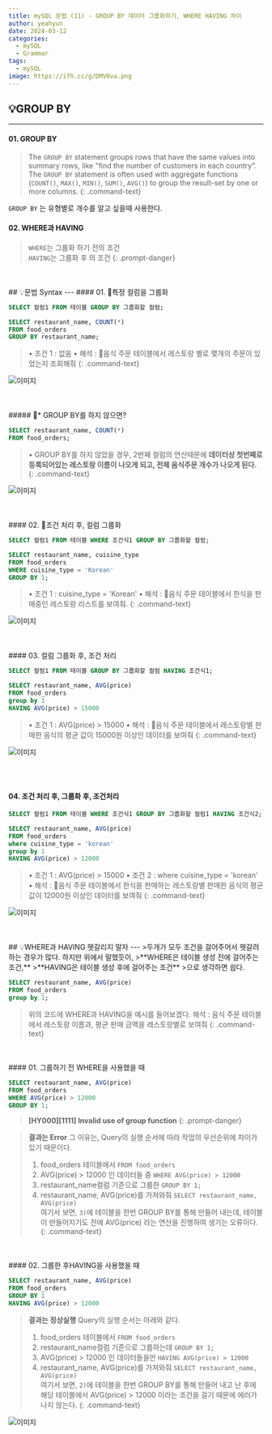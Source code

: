 ```yaml
---
title: mySQL 문법 (11) - GROUP BY 데이터 그룹화하기, WHERE HAVING 차이
author: yeahyun
date: 2024-03-12
categories:
  - mySQL
  - Grammarㅤ
tags:
  - mySQL
image: https://ifh.cc/g/DMV0va.png
---
```

## 💡GROUP BY
---
#### 01. GROUP BY

>The `GROUP BY` statement groups rows that have the same values into summary rows, like "find the number of customers in each country".
>The `GROUP BY` statement is often used with aggregate functions (`COUNT()`, `MAX()`, `MIN()`, `SUM()`, `AVG()`) to group the result-set by one or more columns.
{: .command-text}

`GROUP BY` 는 유형별로 개수를 알고 싶을때 사용한다.

#### 02. WHERE과 HAVING

>`WHERE`는 그룹화 하기 전의 조건   
>`HAVING`는 그룹화 후 의 조건
{: .prompt-danger}


<br>
<br>
## 💡문법 Syntax
---
#### 01. 특정 컬럼을 그룹화

```sql
SELECT 컬럼1 FROM 테이블 GROUP BY 그룹화할 컬럼;
```

```sql
SELECT restaurant_name, COUNT(*) 
FROM food_orders 
GROUP BY restaurant_name;
```

>• 조건 1 : 없음
>• 해석 : 음식 주문 테이블에서 레스토랑 별로 몇개의 주문이 있었는지 조회해줘
{: .command-text}

![이미지](https://ifh.cc/g/C9HVJM.png)

<br>
<br>
##### * GROUP BY를 하지 않으면?

```sql
SELECT restaurant_name, COUNT(*) 
FROM food_orders;
```

>• GROUP BY를 하지 않았을 경우, 2번째 컬럼의 연산때문에 **데이터상 첫번째로 등록되어있는 레스토랑 이름이 나오게 되고, 전체 음식주문 개수가 나오게 된다.**
{: .command-text}

![이미지](https://ifh.cc/g/1r3Qwh.png)

<br>
<br>
#### 02. 조건 처리 후, 컬럼 그룹화

```sql
SELECT 컬럼1 FROM 테이블 WHERE 조건식1 GROUP BY 그룹화할 컬럼;
```

```sql
SELECT restaurant_name, cuisine_type 
FROM food_orders 
WHERE cuisine_type = 'Korean' 
GROUP BY 1;
```

>• 조건 1 : cuisine_type = 'Korean' 
>• 해석 : 음식 주문 테이블에서 한식을 판매중인 레스토랑 리스트를 보여줘.
{: .command-text}

![이미지](https://ifh.cc/g/O37BO8.png)

<br>
<br>
#### 03. 컬럼 그룹화 후, 조건 처리

```sql
SELECT 컬럼1 FROM 테이블 GROUP BY 그룹화할 컬럼 HAVING 조건식1;
```

```sql
SELECT restaurant_name, AVG(price) 
FROM food_orders 
group by 1
HAVING AVG(price) > 15000
```

>• 조건 1 : AVG(price) > 15000
>• 해석 : 음식 주문 테이블에서 레스토랑별 판매한 음식의 평균 값이 15000원 이상인 데이터를 보여줘
{: .command-text}

![이미지](https://ifh.cc/g/wjRg4k.png)


<br>
<br>

#### 04. 조건 처리 후, 그룹화 후, 조건처리

```sql
SELECT 컬럼1 FROM 테이블 WHERE 조건식1 GROUP BY 그룹화할 컬럼1 HAVING 조건식2;
```

```sql
SELECT restaurant_name, AVG(price)  
FROM food_orders  
where cuisine_type = 'korean'  
group by 1  
HAVING AVG(price) > 12000
```

>• 조건 1 : AVG(price) > 15000
>• 조건 2 : where cuisine_type = 'korean'
>• 해석 : 음식 주문 테이블에서 한식을 판매하는 레스토랑별 판매한 음식의 평균 값이 12000원 이상인 데이터를 보여줘
{: .command-text}

![이미지](https://ifh.cc/g/3zMGDC.png)


<br>
<br>
## 💡WHERE과 HAVING 헷갈리지 말자
---
>두개가 모두 조건을 걸어주어서 헷갈려 하는 경우가 많다. 하지만 위에서 말했듯이,
>**WHERE은 테이블 생성 전에 걸어주는 조건,**
>**HAVING은 테이블 생성 후에 걸어주는 조건**
>으로 생각하면 쉽다.

```sql
SELECT restaurant_name, AVG(price) 
FROM food_orders
group by 1;
```

>위의 코드에 WHERE과 HAVING을 예시를 들어보겠다.
>해석 : 음식 주문 테이블에서 레스토랑 이름과, 평균 판매 금액을 레스토랑별로 보여줘
{: .command-text}

<br>
<br>
#### 01. 그룹하기 전 WHERE을 사용했을 때

```sql
SELECT restaurant_name, AVG(price) 
FROM food_orders
WHERE AVG(price) > 12000
GROUP BY 1;
```

>**[HY000][1111] Invalid use of group function**
{: .prompt-danger}

>**결과는 Error**
>그 이유는, Query의 실행 순서에 따라 작업의 우선순위에 차이가 있기 때문이다.   
>  1) food_orders 테이블에서 `FROM food_orders`
>  2) AVG(price) > 12000 인 데이터들 중 `WHERE AVG(price) > 12000`
>  3) restaurant_name컬럼 기준으로 그룹한 `GROUP BY 1;`
>  4) restaurant_name, AVG(price)를 가져와줘 `SELECT restaurant_name, AVG(price)`    
>여기서 보면, `3)`에 테이블을 한번 GROUP BY를 통해 만들어 내는데, 테이블이 만들어지기도 전에 AVG(price) 라는 연산을 진행하여 생기는 오류이다.
{: .command-text}

<br>
<br>
#### 02. 그룹한 후HAVING을 사용했을 때

```sql
SELECT restaurant_name, AVG(price) 
FROM food_orders
GROUP BY 1
HAVING AVG(price) > 12000
```


>**결과는 정상실행**
>Query의 실행 순서는 아래와 같다.
>  1) food_orders 테이블에서 `FROM food_orders`
>  2) restaurant_name컬럼 기준으로 그룹하는데  `GROUP BY 1;`
>  3) AVG(price) > 12000 인 데이터들을만 `HAVING AVG(price) > 12000`
>  4) restaurant_name, AVG(price)를 가져와줘 `SELECT restaurant_name, AVG(price)`   
>여기서 보면, `2)`에 테이블을 한번 GROUP BY를 통해 만들어 내고 난 후에 해당 테이블에서 AVG(price) > 12000 이라는 조건을 걸기 때문에 에러가 나지 않는다.
{: .command-text}

![이미지](https://ifh.cc/g/A4jwnA.png)